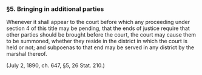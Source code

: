 ### §5. Bringing in additional parties ###

Whenever it shall appear to the court before which any proceeding under section 4 of this title may be pending, that the ends of justice require that other parties should be brought before the court, the court may cause them to be summoned, whether they reside in the district in which the court is held or not; and subpoenas to that end may be served in any district by the marshal thereof.

(July 2, 1890, ch. 647, §5, 26 Stat. 210.)